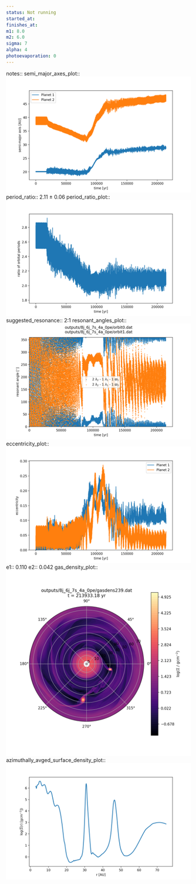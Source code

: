 ```yaml
---
status: Not running
started_at:
finishes_at:
m1: 8.0
m2: 6.0
sigma: 7
alpha: 4
photoevaporation: 0
---
```


notes::
semi_major_axes_plot:: ![semi_major_axes_8j_6j_7s_4a_0pe.png](plots/semi_major_axes/semi_major_axes_8j_6j_7s_4a_0pe.png)
period_ratio:: 2.11 ± 0.06
period_ratio_plot:: ![period_ratio_8j_6j_7s_4a_0pe.png](plots/period_ratio/period_ratio_8j_6j_7s_4a_0pe.png)
suggested_resonance:: 2:1
resonant_angles_plot:: ![resonant_angles_8j_6j_7s_4a_0pe.png](plots/resonant_angles/resonant_angles_8j_6j_7s_4a_0pe.png)
eccentricity_plot:: ![eccentricity_8j_6j_7s_4a_0pe.png](plots/eccentricity/eccentricity_8j_6j_7s_4a_0pe.png)
e1:: 0.110
e2:: 0.042
gas_density_plot:: ![gas_density_8j_6j_7s_4a_0pe.png](plots/gas_density/gas_density_8j_6j_7s_4a_0pe.png)
azimuthally_avged_surface_density_plot:: ![azimuthally_avged_surface_density_8j_6j_7s_4a_0pe.png](plots/azimuthally_avged_surface_density/azimuthally_avged_surface_density_8j_6j_7s_4a_0pe.png)
